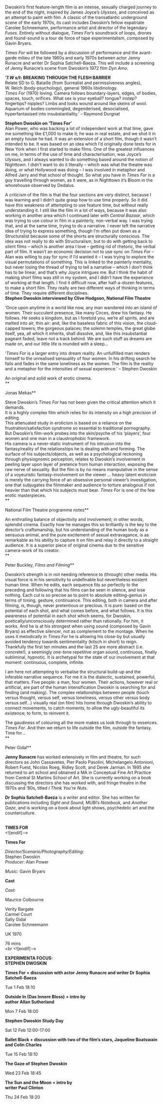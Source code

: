 

Dwoskin’s first feature-length film is an intense, sexually charged journey to the end of the night, inspired by James Joyce’s _Ulysses_, and conceived as an attempt to paint with film. A classic of the transatlantic underground scene of the early 1970s, its cast includes Dwoskin’s fellow expatriate Carolee Schneemann, performance artist and director of the legendary _Fuses_. Entirely without dialogue, _Times For_’s soundtrack of loops, drones and found-sound is a tour de force of tape experimentalism, composed by Gavin Bryars.

_Times For_ will be followed by a discussion of performance and the avant-garde milieu of the late 1960s and early 1970s between actor Jenny Runacre and writer Dr Sophia Satchell-Baeza. This will include a screening of Jenny Runacre’s scene from Dwoskin’s 1972 film _Dyn Amo_.

‘**7._W s/t_: BREAKING THROUGH THE FLESH BARRIER**  
Relate SD to G. Bataille (from Surrealist and permissiveness angles),  
W. Reich (body-psychology), general 1960s libidinology.  
_Times For_ (1970) loving. Camera follows boundary-layers, edges, of bodies, spaces, touch, orifices. What sex is your eyeball? tongue? instep? fingertips? nipples? Limbs and looks wound around like skeins of wool. Aquarium of bodies commingled, degenderised, desocialised, hyperfantasised into insubstantiality.’ – Raymond Durgnat

**Stephen Dwoskin on ‘Times For’**  
Alan Power, who was backing a lot of independent work at that time, gave me something like £1,000 to make it; he was in real estate, and we shot it in an empty house he had.  It was an extension of a short film, though it wasn’t intended to be. It was based on an idea which I’d originally done tests for in New York when I first started to make films.  One of the greatest influences on me, in terms of the use of time and characterisation, was Joyce’s _Ulysses_, and I always wanted to do something based around the notion of Nighttown. I didn’t want to do it literally – which was what the theatre was doing, or what Hollywood was doing – I was involved in metaphor and Alfred Jarry and that school of thought. So what you have in _Times For_ is a guy travelling through women, as it were, as in Nighttown it’s Bloom in the whorehouse observed by Dedalus.

A criticism of the film is that the four sections are very distinct, because I was learning and I didn’t quite grasp how to use time properly. So it did have this weakness of attempting to use feature time, but without really understanding it. I still like the film in a lot of ways, because it was also working in another area which I continued later with _Central Bazaar_, which was trying to use colour in film in a painterly, non-verbal way. I was trying that, and at the same time, trying to do a narrative. I never left the narrative idea of trying to express something, though I’m often put down as a Structuralist because some of the shorts are structurally conscious. The idea was not really to do with Structuralism, but to do with getting back to silent films – which is another area I love – getting rid of rhetoric, the verbal part of film. It wasn’t an economic decision not to use sync on _Times For_ – Alan was willing to pay for sync if I’d wanted it – I was trying to explore the visual permutations of something. This is linked to the painterly mentality, but never losing the thread of trying to tell a narrative – which I don’t think has to be linear, and that’s why Joyce intrigues me. But I think the habit of making short films was still in my system, and I didn’t have the experience of working at that length. I find it difficult now, after half-a-dozen features, to make a short film. They really are two different ways of thinking in terms of time.  They require different disciplines.  
**Stephen Dwoskin interviewed by Clive Hodgson, National Film Theatre**

‘Once upon anytime in a world like now, any man wandered into an island of women. Their succulent presence, like many Circes, drew his fantasy. He follows. He seeks a kingdom, but as I foretold you, we’re all spirits, and are melted into air, thin air: and, like the baseless fabric of this vision, the cloud-capped towers; the gorgeous palaces; the solemn temples, the great globe itself, yea, all which it inherits, shall dissolve, and, like this insubstantial pageant faded, leave not a track behind. We are such stuff as dreams are made on, and our little life is rounded with a sleep…

‘_Times For_ is a larger entry into dream reality. An unfulfilled man renders himself to the unrealised sensuality of four women. In his drifting search he fails and fades in the same loneliness as the women. The film is the reality and a metaphor for the intensities of sexual experience.’ – Stephen Dwoskin

An original and solid work of erotic cinema.  
**

Jonas Mekas**

Steve Dwoskin’s _Times For_ has not been given the critical attention which it demands.  
It is a highly complex film which relies for its intensity on a high precision of editing.  
This attenuated study in eroticism is based on a reliance on the frustration/satisfaction syndrome so essential to traditional pornography. But Dwoskin’s film-work probes into the skin/psyche of his ‘players’, four women and one man in a claustrophobic framework.  
His camera is a never-static instrument of his intrusion into the fantasy/reality of the relationships he is dealing with and forming. The surface of his subjects/objects, as well as a psychological reckoning through physiognomic perception, relates to Dwoskin’s involvement in peeling layer upon layer of pretence from human interaction, exposing the raw nerve of sexuality. But the film is by no means manipulative in the sense of a voyeuristic fantasy-involvement on the viewer … heavy latent eroticism is merely the carrying force of an obsessive personal viewer’s investigation, one that subjugates the filmmaker and audience to torture analogous if not heavier than that which his subjects must bear. _Times For_ is one of the few erotic masterpieces.  
**

National Film Theatre programme notes**

An enthralling balance of objectivity and involvement; in other words, splendid cinema. Exactly how he manages this so brilliantly is the key to the director’s craftsmanship, but his understanding of the human body as a sensuous animal, and the pure excitement of sexual extravagance, is as remarkable as his ability to capture it on film and relay it directly to a straight audience. It is a superior piece of original cinema due to the sensitive camera-work of its creator.  
**

Peter Buckley, _Films and Filming_**

Dwoskin’s strength is in not needing reference to (through) other media. His visual force is in his sensitivity to undefinable but nevertheless existent human time. When he edits, each sequence fits so perfectly to the preceding and following that his films can be seen in silence, and lose nothing. Each cut is so precise as to point to absolute editing-genius in terms of timing, gesture, continuance. This editing, both in camera and after filming, is, though, never pretentious or precious. It is pure: based on the potential of each shot, and what comes before, and what follows. It is this awareness of potential in each shot which seems, for Dwoskin, poetically/unconsciously determined rather than rationally. For him, it works. And he is at his strongest when using sound (composed by Gavin Bryars) as effective silencer, not as complement to the montage. When he uses it melodically in _Times For_ he is allowing his close-by but usually avoided tendency towards sentimentality (kitsch in short) to reign. Thankfully the first ten minutes and the last 25 are more abstract (i.e. concrete!), a seemingly one-tone repetitive organ sound, continuous, finally subliminal, hypnotic. It is archetypal for the state of our involvement at that moment: continuous, complete, infinite.

I am here not attempting to verbalise the structural build-up and the inferable narrative sequence. For me it is the dialectic, sustained, powerful, that matters. Five people: a man, four women. Their actions, however real or artificial, are part of the human intensification Dwoskin is searching for and finding (and making). The complex relationships between people (touch versus thought, versus self, versus loneliness, versus other versus body versus self…) visually real (on film) hits home through Dwoskin’s ability to connect movements, to catch moments, to allow the ugly-beautiful its existence; to form, to reinvent it.

The gaudiness of colouring all the more makes us look through to essences. _Times For_. And then we return to life outside the film, outside the fantasy. Time for…  
**

Peter Gidal**

**Jenny Runacre** has worked extensively in film and theatre, for such directors as John Cassavetes, Pier Paolo Pasolini, Michelangelo Antonioni, Robert Fuest, Nicolas Roeg, Ridley Scott, and Derek Jarman. In 1995 she returned to art school and obtained a MA in Conceptual Fine Art Practice from Central St Martins School of Art. She is currently working on a book discussing the directors she has worked with, and fringe theatre in the 1970s and ’80s, titled _I Think You’re Nuts_.

**Dr Sophia Satchell-Baeza** is a writer and editor. She has written for publications including _Sight and Sound,_ MUBI’s _Notebook,_ and _Another Gaze_, and is working on a book about light shows, psychedelic art and the counterculture.
<br><br>

**TIMES FOR**  
<![endif]-->

**Times For**

_Director/Scenario/Photography/Editing_:  
Stephen Dwoskin  
_Producer_: Alan Power  

_Music:_ Gavin Bryars  

**Cast**  

_Cast:_

Maurice Colbourne  

Verity Bargate  
Carmel Court  
Sally Gidal  
Carolee Schneemann

UK 1970  

76 mins
<br><br
<![endif]-->

**EXPERIMENTA FOCUS:  
STEPHEN DWOSKIN**<br>

**Times For + discussion with actor Jenny Runacre and writer Dr Sophia Satchell-Baeza**<br>

Tue 1 Feb 18:10<br>

**Outside In (Das Innere Bloss)** **+ intro by  
author Allan Sutherland**<br>

Mon 7 Feb 18:00<br>

**Stephen Dwoskin Study Day**<br>

Sat 12 Feb 12:00-17:00<br>

**Ballet Black + discussion with two of the film’s stars, Jaqueline Boatswain and Colin Charles**<br>

Tue 15 Feb 18:10<br>

**The Gaze of Stephen Dwoskin**<br>

Wed 23 Feb 18:45<br>

**The Sun and the Moon + intro by  
writer Paul Clinton**<br>

Thu 24 Feb 18:20<br>
<br>
<!--stackedit_data:
eyJoaXN0b3J5IjpbMTcxMDUyMzU0NCwxNDAwNDg3ODk4XX0=
-->